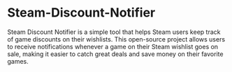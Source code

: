 # Steam-Discount-Notifier
Steam Discount Notifier is a simple tool that helps Steam users keep track of game discounts on their wishlists. This open-source project allows users to receive notifications whenever a game on their Steam wishlist goes on sale, making it easier to catch great deals and save money on their favorite games.
